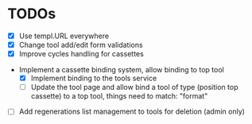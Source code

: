 # TODOs

- [x] Use templ.URL everywhere
- [x] Change tool add/edit form validations
- [x] Improve cycles handling for cassettes

- Implement a cassette binding system, allow binding to top tool
  - [x] Implement binding to the tools service
  - [ ] Update the tool page and allow bind a tool of type (position top cassette) to a top tool, things need to match: "format"

- [ ] Add regenerations list management to tools for deletion (admin only)
